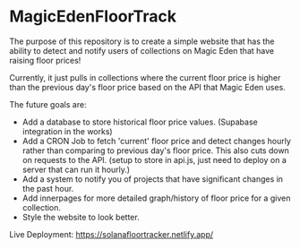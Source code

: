 # MagicEdenFloorTrack

The purpose of this repository is to create a simple website that has the ability to detect and notify users of collections on Magic Eden that have raising floor prices!

Currently, it just pulls in collections where the current floor price is higher than the previous day's floor price based on the API that Magic Eden uses.

The future goals are:

- Add a database to store historical floor price values. (Supabase integration in the works)
- Add a CRON Job to fetch 'current' floor price and detect changes hourly rather than comparing to previous day's floor price. This also cuts down on requests to the API. (setup to store in api.js, just need to deploy on a server that can run it hourly.)
- Add a system to notify you of projects that have significant changes in the past hour.
- Add innerpages for more detailed graph/history of floor price for a given collection.
- Style the website to look better.

Live Deployment: https://solanafloortracker.netlify.app/
